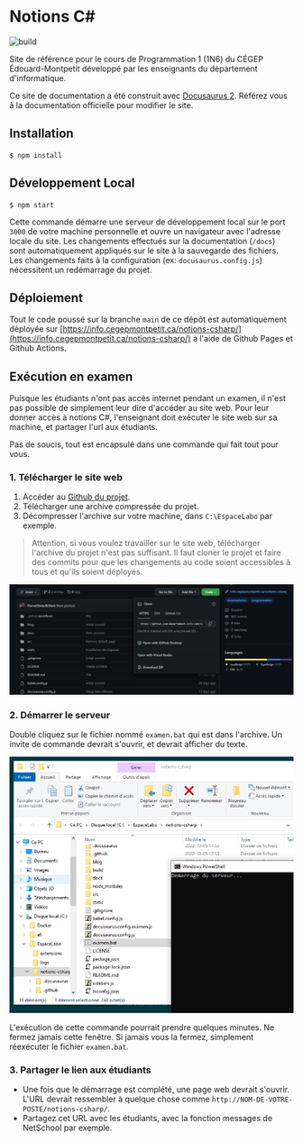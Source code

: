 # Notions C#

![build](https://github.com/departement-info-cem/notions-csharp/actions/workflows/deploy.yml/badge.svg)

Site de référence pour le cours de Programmation 1 (1N6) du CÉGEP Édouard-Montpetit développé par les enseignants du département d'informatique.

Ce site de documentation a été construit avec [Docusaurus 2](https://docusaurus.io/). Référez vous à la documentation officielle pour modifier le site.

## Installation

```
$ npm install
```

## Développement Local

```
$ npm start
```

Cette commande démarre une serveur de développement local sur le port `3000` de votre machine personnelle et ouvre un navigateur avec l'adresse locale du site. Les changements effectués sur la documentation (`/docs`) sont automatiquement appliqués sur le site à la sauvegarde des fichiers. Les changements faits à la configuration (ex: `docusaurus.config.js`) nécessitent un redémarrage du projet.

## Déploiement

Tout le code poussé sur la branche `main` de ce dépôt est automatiquement déployée sur [https://info.cegepmontpetit.ca/notions-csharp/](https://info.cegepmontpetit.ca/notions-csharp/) à l'aide de Github Pages et Github Actions.

## Exécution en examen

Puisque les étudiants n'ont pas accès internet pendant un examen, il n'est pas possible de simplement leur dire d'accéder au site web. Pour leur donner accès à notions C#, l'enseignant doit exécuter le site web sur sa machine, et partager l'url aux étudiants.

Pas de soucis, tout est encapsulé dans une commande qui fait tout pour vous.

### 1. Télécharger le site web

1. Accéder au [Github du projet](https://github.com/departement-info-cem/notions-csharp).
2. Télécharger une archive compressée du projet.
3. Décompresser l'archive sur votre machine, dans `C:\EspaceLabo` par exemple.

> Attention, si vous voulez travailler sur le site web, télécharger l'archive du projet n'est pas suffisant. Il faut cloner le projet et faire des commits pour que les changements au code soient accessibles à tous et qu'ils soient déployés.

![Télécharger archive](.github/images/TelechargerArchive.png)

### 2. Démarrer le serveur

Double cliquez sur le fichier nommé `examen.bat` qui est dans l'archive. Un invite de commande devrait s'ouvrir, et devrait afficher du texte.

![Demarrer serveur](.github/images/DemarrerServeur.png)

L'exécution de cette commande pourrait prendre quelques minutes. Ne fermez jamais cette fenêtre. Si jamais vous la fermez, simplement réexécuter le fichier `examen.bat`.

### 3. Partager le lien aux étudiants

- Une fois que le démarrage est complété, une page web devrait s'ouvrir. L'URL devrait ressembler à quelque chose comme `http://NOM-DE-VOTRE-POSTE/notions-csharp/`. 
- Partagez cet URL avec les étudiants, avec la fonction messages de NetSchool par exemple.
